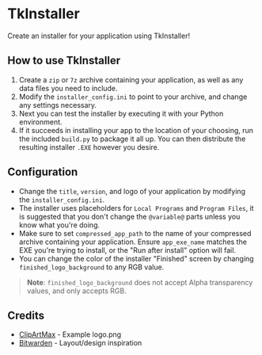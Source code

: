 # TkInstaller
Create an installer for your application using TkInstaller!

## How to use TkInstaller
1. Create a `zip` or `7z` archive containing your application, as well as any data files you need to include.
2. Modify the `installer_config.ini` to point to your archive, and change any settings necessary.
3. Next you can test the installer by executing it with your Python environment.
4. If it succeeds in installing your app to the location of your choosing, run the included `build.py` to package it all up.
You can then distribute the resulting installer `.EXE` however you desire.

## Configuration
- Change the `title`, `version`, and logo of your application by modifying the `installer_config.ini`.
- The installer uses placeholders for `Local Programs` and `Program Files`, it is suggested that you don't change the `@variable@` parts unless you know what you're doing.
- Make sure to set `compressed_app_path` to the name of your compressed archive containing your application.
Ensure `app_exe_name` matches the EXE you're trying to install, or the "Run after install" option will fail.
- You can change the color of the installer "Finished" screen by changing `finished_logo_background` to any RGB value.
> **Note**: `finished_logo_background` does not accept Alpha transparency values, and only accepts RGB.

## Credits
- [ClipArtMax](https://www.clipartmax.com/middle/m2H7d3d3N4m2K9G6_music-tambourine-icon-pandereta-en-silueta/) - Example logo.png
- [Bitwarden](https://bitwarden.com/) - Layout/design inspiration